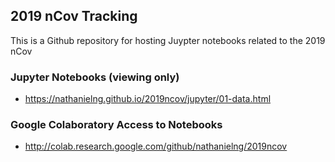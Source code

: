 ## 2019 nCov Tracking

This is a Github repository for hosting
Juypter notebooks related to the 2019 nCov


### Jupyter Notebooks (viewing only)

- https://nathanielng.github.io/2019ncov/jupyter/01-data.html


### Google Colaboratory Access to Notebooks

- http://colab.research.google.com/github/nathanielng/2019ncov
